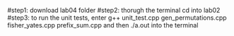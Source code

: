 
#step1: download lab04 folder
#step2: thorugh the terminal cd into lab02
#step3: to run the unit tests, enter g++ unit_test.cpp gen_permutations.cpp fisher_yates.cpp prefix_sum.cpp and then ./a.out into the terminal